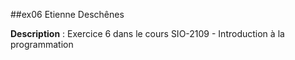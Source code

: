 ##ex06
Etienne Deschênes

**Description** : Exercice 6 dans le cours SIO-2109 - Introduction à la programmation